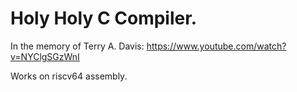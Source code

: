 # Holy Holy C Compiler.

In the memory of Terry A. Davis: https://www.youtube.com/watch?v=NYClgSGzWnI

Works on riscv64 assembly.
